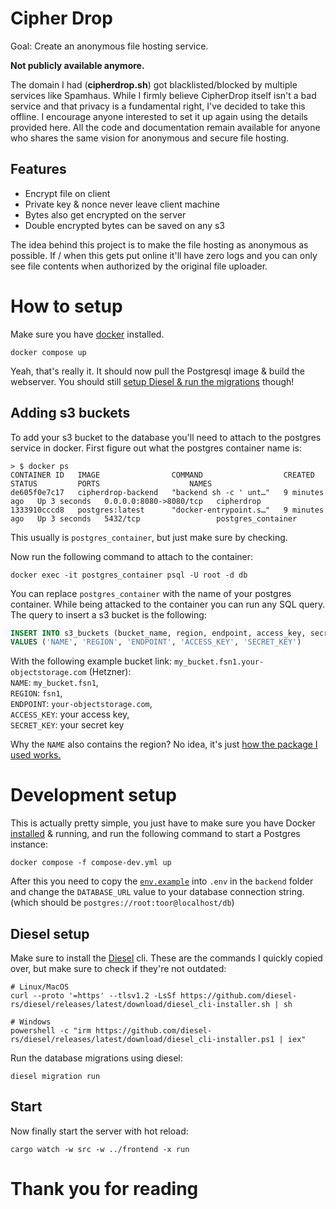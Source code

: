 # Cipher Drop

Goal: Create an anonymous file hosting service.

**Not publicly available anymore.**

The domain I had (**cipherdrop.sh**) got blacklisted/blocked by multiple services like Spamhaus. While I firmly believe CipherDrop itself isn't a bad service and that privacy is a fundamental right, I've decided to take this offline. I encourage anyone interested to set it up again using the details provided here. All the code and documentation remain available for anyone who shares the same vision for anonymous and secure file hosting.

## Features
- Encrypt file on client
- Private key & nonce never leave client machine
- Bytes also get encrypted on the server
- Double encrypted bytes can be saved on any s3

The idea behind this project is to make the file hosting as anonymous as possible. If / when this gets put online it'll have zero logs and you can only see file contents when authorized by the original file uploader.

# How to setup
Make sure you have [docker](https://docs.docker.com/engine/install/) installed.
```
docker compose up
```
Yeah, that's really it. It should now pull the Postgresql image & build the webserver. You should still [setup Diesel & run the migrations](https://github.com/Hattorius/CipherDrop?tab=readme-ov-file#diesel-setup) though!

## Adding s3 buckets
To add your s3 bucket to the database you'll need to attach to the postgres service in docker. First figure out what the postgres container name is:
```
> $ docker ps
CONTAINER ID   IMAGE                COMMAND                  CREATED         STATUS         PORTS                    NAMES
de605f0e7c17   cipherdrop-backend   "backend sh -c ' unt…"   9 minutes ago   Up 3 seconds   0.0.0.0:8080->8080/tcp   cipherdrop
1333910cccd8   postgres:latest      "docker-entrypoint.s…"   9 minutes ago   Up 3 seconds   5432/tcp                 postgres_container
```
This usually is `postgres_container`, but just make sure by checking.

Now run the following command to attach to the container:
```shell
docker exec -it postgres_container psql -U root -d db
```
You can replace `postgres_container` with the name of your postgres container. While being attacked to the container you can run any SQL query. The query to insert a s3 bucket is the following:

```sql
INSERT INTO s3_buckets (bucket_name, region, endpoint, access_key, secret_key)
VALUES ('NAME', 'REGION', 'ENDPOINT', 'ACCESS_KEY', 'SECRET_KEY')
```
With the following example bucket link: `my_bucket.fsn1.your-objectstorage.com` (Hetzner):  
`NAME`: `my_bucket.fsn1`,  
`REGION`: `fsn1`,  
`ENDPOINT`: `your-objectstorage.com`,  
`ACCESS_KEY`: your access key,  
`SECRET_KEY`: your secret key

Why the `NAME` also contains the region? No idea, it's just [how the package I used works.](https://github.com/durch/rust-s3/blob/7c6fdc0646704eac315c11eb60bf9f125975159b/s3/src/bucket.rs#L2548)

# Development setup

This is actually pretty simple, you just have to make sure you have Docker [installed](https://docs.docker.com/desktop/) & running, and run the following command to start a Postgres instance:
```shell
docker compose -f compose-dev.yml up
```

After this you need to copy the [`env.example`](https://github.com/Hattorius/CipherDrop/blob/main/backend/.env) into `.env` in the `backend` folder and change the `DATABASE_URL` value to your database connection string. (which should be `postgres://root:toor@localhost/db`)

## Diesel setup

Make sure to install the [Diesel](https://diesel.rs/guides/getting-started) cli. These are the commands I quickly copied over, but make sure to check if they're not outdated:
```shell
# Linux/MacOS
curl --proto '=https' --tlsv1.2 -LsSf https://github.com/diesel-rs/diesel/releases/latest/download/diesel_cli-installer.sh | sh

# Windows
powershell -c "irm https://github.com/diesel-rs/diesel/releases/latest/download/diesel_cli-installer.ps1 | iex"
```  

Run the database migrations using diesel:
```shell
diesel migration run
```  

## Start

Now finally start the server with hot reload:
```shell
cargo watch -w src -w ../frontend -x run
```

# Thank you for reading
